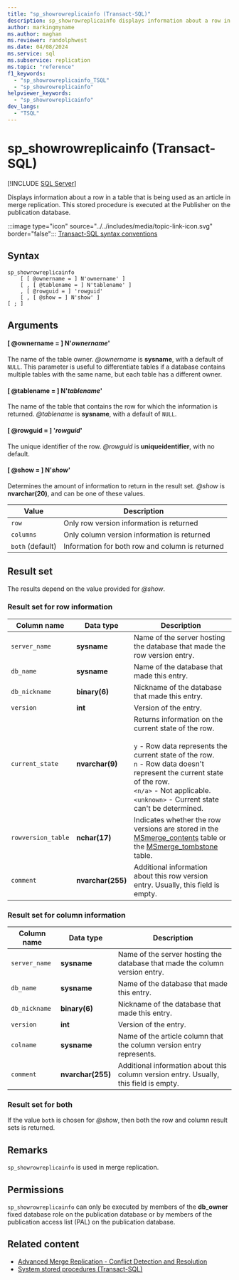```yaml
---
title: "sp_showrowreplicainfo (Transact-SQL)"
description: sp_showrowreplicainfo displays information about a row in a table that is being used as an article in merge replication.
author: markingmyname
ms.author: maghan
ms.reviewer: randolphwest
ms.date: 04/08/2024
ms.service: sql
ms.subservice: replication
ms.topic: "reference"
f1_keywords:
  - "sp_showrowreplicainfo_TSQL"
  - "sp_showrowreplicainfo"
helpviewer_keywords:
  - "sp_showrowreplicainfo"
dev_langs:
  - "TSQL"
---
```

# sp_showrowreplicainfo (Transact-SQL)

[!INCLUDE [SQL Server](../../includes/applies-to-version/sqlserver.md)]

Displays information about a row in a table that is being used as an article in merge replication. This stored procedure is executed at the Publisher on the publication database.

:::image type="icon" source="../../includes/media/topic-link-icon.svg" border="false"::: [Transact-SQL syntax conventions](../../t-sql/language-elements/transact-sql-syntax-conventions-transact-sql.md)

## Syntax

```syntaxsql
sp_showrowreplicainfo
    [ [ @ownername = ] N'ownername' ]
    [ , [ @tablename = ] N'tablename' ]
    , [ @rowguid = ] 'rowguid'
    [ , [ @show = ] N'show' ]
[ ; ]
```

## Arguments

#### [ @ownername = ] N'*ownername*'

The name of the table owner. *@ownername* is **sysname**, with a default of `NULL`. This parameter is useful to differentiate tables if a database contains multiple tables with the same name, but each table has a different owner.

#### [ @tablename = ] N'*tablename*'

The name of the table that contains the row for which the information is returned. *@tablename* is **sysname**, with a default of `NULL`.

#### [ @rowguid = ] '*rowguid*'

The unique identifier of the row. *@rowguid* is **uniqueidentifier**, with no default.

#### [ @show = ] N'*show*'

Determines the amount of information to return in the result set. *@show* is **nvarchar(20)**, and can be one of these values.

| Value | Description |
| --- | --- |
| `row` | Only row version information is returned |
| `columns` | Only column version information is returned |
| `both` (default) | Information for both row and column is returned |

## Result set

The results depend on the value provided for *@show*.

### Result set for row information

| Column name | Data type | Description |
| --- | --- | --- |
| `server_name` | **sysname** | Name of the server hosting the database that made the row version entry. |
| `db_name` | **sysname** | Name of the database that made this entry. |
| `db_nickname` | **binary(6)** | Nickname of the database that made this entry. |
| `version` | **int** | Version of the entry. |
| `current_state` | **nvarchar(9)** | Returns information on the current state of the row.<br /><br />`y` - Row data represents the current state of the row.<br />`n` - Row data doesn't represent the current state of the row.<br />`<n/a>` - Not applicable.<br />`<unknown>` - Current state can't be determined. |
| `rowversion_table` | **nchar(17)** | Indicates whether the row versions are stored in the [MSmerge_contents](../system-tables/msmerge-contents-transact-sql.md) table or the [MSmerge_tombstone](../system-tables/msmerge-tombstone-transact-sql.md) table. |
| `comment` | **nvarchar(255)** | Additional information about this row version entry. Usually, this field is empty. |

### Result set for column information

| Column name | Data type | Description |
| --- | --- | --- |
| `server_name` | **sysname** | Name of the server hosting the database that made the column version entry. |
| `db_name` | **sysname** | Name of the database that made this entry. |
| `db_nickname` | **binary(6)** | Nickname of the database that made this entry. |
| `version` | **int** | Version of the entry. |
| `colname` | **sysname** | Name of the article column that the column version entry represents. |
| `comment` | **nvarchar(255)** | Additional information about this column version entry. Usually, this field is empty. |

### Result set for both

If the value `both` is chosen for *@show*, then both the row and column result sets is returned.

## Remarks

`sp_showrowreplicainfo` is used in merge replication.

## Permissions

`sp_showrowreplicainfo` can only be executed by members of the **db_owner** fixed database role on the publication database or by members of the publication access list (PAL) on the publication database.

## Related content

- [Advanced Merge Replication - Conflict Detection and Resolution](../replication/merge/advanced-merge-replication-conflict-detection-and-resolution.md)
- [System stored procedures (Transact-SQL)](system-stored-procedures-transact-sql.md)
